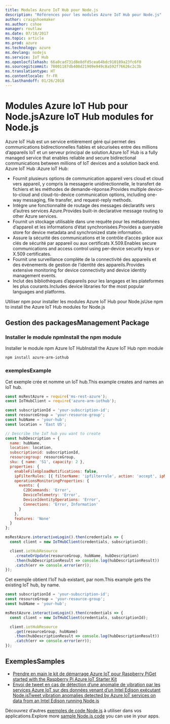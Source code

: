```yaml
---
title: Modules Azure IoT Hub pour Node.js
description: "Références pour les modules Azure IoT Hub pour Node.js"
author: craigshoemaker
ms.author: cshoe
manager: routlaw
ms.date: 07/18/2017
ms.topic: article
ms.prod: azure
ms.technology: azure
ms.devlang: nodejs
ms.service: IoT Hub
ms.openlocfilehash: 66a0cad731d8e8dfd5cea64bdc910189a23fc6f0
ms.sourcegitcommit: 78001187db408d21909e949c8a592f76626c2c3b
ms.translationtype: HT
ms.contentlocale: fr-FR
ms.lasthandoff: 01/26/2018
---
```

# <a name="azure-iot-hub-modules-for-nodejs"></a><span data-ttu-id="2d753-103">Modules Azure IoT Hub pour Node.js</span><span class="sxs-lookup"><span data-stu-id="2d753-103">Azure IoT Hub modules for Node.js</span></span>

<span data-ttu-id="2d753-104">Azure IoT Hub est un service entièrement géré qui permet des communications bidirectionnelles fiables et sécurisées entre des millions d’appareils IoT et un serveur principal de solution.</span><span class="sxs-lookup"><span data-stu-id="2d753-104">Azure IoT Hub is a fully managed service that enables reliable and secure bidirectional communications between millions of IoT devices and a solution back end.</span></span> <span data-ttu-id="2d753-105">Azure IoT Hub :</span><span class="sxs-lookup"><span data-stu-id="2d753-105">Azure IoT Hub:</span></span>
- <span data-ttu-id="2d753-106">Fournit plusieurs options de communication appareil vers cloud et cloud vers appareil, y compris la messagerie unidirectionnelle, le transfert de fichiers et les méthodes de demande-réponse.</span><span class="sxs-lookup"><span data-stu-id="2d753-106">Provides multiple device-to-cloud and cloud-to-device communication options, including one-way messaging, file transfer, and request-reply methods.</span></span>
- <span data-ttu-id="2d753-107">Intègre une fonctionnalité de routage des messages déclaratifs vers d’autres services Azure.</span><span class="sxs-lookup"><span data-stu-id="2d753-107">Provides built-in declarative message routing to other Azure services.</span></span>
- <span data-ttu-id="2d753-108">Fournit un stockage utilisable dans une requête pour les métadonnées d’appareil et les informations d’état synchronisées.</span><span class="sxs-lookup"><span data-stu-id="2d753-108">Provides a queryable store for device metadata and synchronized state information.</span></span>
- <span data-ttu-id="2d753-109">Assure la sécurité des communications et le contrôle d’accès grâce aux clés de sécurité par appareil ou aux certificats X.509.</span><span class="sxs-lookup"><span data-stu-id="2d753-109">Enables secure communications and access control using per-device security keys or X.509 certificates.</span></span>
- <span data-ttu-id="2d753-110">Fournit une surveillance complète de la connectivité des appareils et des événements de gestion de l’identité des appareils.</span><span class="sxs-lookup"><span data-stu-id="2d753-110">Provides extensive monitoring for device connectivity and device identity management events.</span></span>
- <span data-ttu-id="2d753-111">Inclut des bibliothèques d’appareils pour les langages et les plateformes les plus courants.</span><span class="sxs-lookup"><span data-stu-id="2d753-111">Includes device libraries for the most popular languages and platforms.</span></span>

<span data-ttu-id="2d753-112">Utiliser npm pour installer les modules Azure IoT Hub pour Node.js</span><span class="sxs-lookup"><span data-stu-id="2d753-112">Use npm to install the Azure IoT Hub modules for Node.js</span></span>

## <a name="management-package"></a><span data-ttu-id="2d753-113">Gestion des packages</span><span class="sxs-lookup"><span data-stu-id="2d753-113">Management Package</span></span>

### <a name="install-the-npm-module"></a><span data-ttu-id="2d753-114">Installer le module npm</span><span class="sxs-lookup"><span data-stu-id="2d753-114">Install the npm module</span></span>

<span data-ttu-id="2d753-115">Installer le module npm Azure IoT Hub</span><span class="sxs-lookup"><span data-stu-id="2d753-115">Install the Azure IoT Hub npm module</span></span>

```bash
npm install azure-arm-iothub
```

### <a name="example"></a><span data-ttu-id="2d753-116">exemples</span><span class="sxs-lookup"><span data-stu-id="2d753-116">Example</span></span>

<span data-ttu-id="2d753-117">Cet exemple crée et nomme un IoT hub.</span><span class="sxs-lookup"><span data-stu-id="2d753-117">This example creates and names an IoT hub.</span></span>

```javascript
const msRestAzure = require('ms-rest-azure');
const IoTHubClient = require('azure-arm-iothub');

const subscriptionId = 'your-subscription-id';
const resourceGroup = 'your-resource-group';
const hubName = 'your-hub';
const location = 'East US';

// Describe the IoT hub you want to create
const hubDescription = {
  name: hubName,
  location: location,
  subscriptionid: subscriptionId,
  resourcegroup: resourceGroup,
  sku: { name: 'S1', capacity: 2 },
  properties: {
    enableFileUploadNotifications: false,
    ipFilterRules: [{ filterName: 'ipfilterrule', action: 'accept', ipMask: '0.0.0.0/0' }],
    operationsMonitoringProperties: {
      events: {
        C2DCommands: 'Error',
        DeviceTelemetry: 'Error',
        DeviceIdentityOperations: 'Error',
        Connections: 'Error, Information'
      }
    },
    features: 'None'
  }
};

msRestAzure.interactiveLogin().then(credentials => {
  const client = new IoTHubClient(credentials, subscriptionId);

  client.iotHubResource
    .createOrUpdate(resourceGroup, hubName, hubDescription)
    .then(hubDescriptionResult => console.log(hubDescriptionResult))
    .catch(err => console.error(err));
});
```

<span data-ttu-id="2d753-118">Cet exemple obtient l’IoT hub existant, par nom.</span><span class="sxs-lookup"><span data-stu-id="2d753-118">This example gets the existing IoT hub, by name.</span></span>

```javascript
const subscriptionId = 'your-subscription-id';
const resourceGroup = 'your-resource-group';
const hubName = 'your-hub';

msRestAzure.interactiveLogin().then(credentials => {
  const client = new IoTHubClient(credentials, subscriptionId);

  client.iotHubResource
    .get(resourceGroup, hubName)
    .then(hubDescriptionResult => console.log(hubDescriptionResult))
    .catch(err => console.error(err));
});
```

## <a name="samples"></a><span data-ttu-id="2d753-119">Exemples</span><span class="sxs-lookup"><span data-stu-id="2d753-119">Samples</span></span>

- [<span data-ttu-id="2d753-120">Prendre en main le kit de démarrage Azure IoT pour Raspberry Pi</span><span class="sxs-lookup"><span data-stu-id="2d753-120">Get started with the Raspberry Pi Azure IoT Starter Kit</span></span>](https://azure.microsoft.com/resources/samples/iot-remote-monitoring-node-raspberrypi-getstartedkit/)
- [<span data-ttu-id="2d753-121">Envoi de tweet en cas de détection d’une anomalie de vibration par les services Azure IoT sur des données venant d’un Intel Edison exécutant Node.js</span><span class="sxs-lookup"><span data-stu-id="2d753-121">Tweet vibration anomalies detected by Azure IoT services on data from an Intel Edison running Node.js</span></span>](https://azure.microsoft.com/resources/samples/iot-hub-nodejs-intel-edison-vibration-anomaly-detection/)

<span data-ttu-id="2d753-122">Découvrez d’autres [exemples de code Node.js](https://azure.microsoft.com/resources/samples/?platform=nodejs) à utiliser dans vos applications.</span><span class="sxs-lookup"><span data-stu-id="2d753-122">Explore more [sample Node.js code](https://azure.microsoft.com/resources/samples/?platform=nodejs) you can use in your apps.</span></span>
